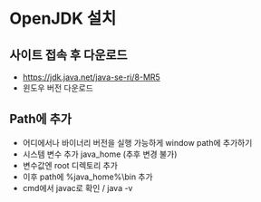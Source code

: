 # OpenJDK 설치

## 사이트 접속 후 다운로드
- https://jdk.java.net/java-se-ri/8-MR5
- 윈도우 버전 다운로드

## Path에 추가
- 어디에서나 바이너리 버전을 실행 가능하게 window path에 추가하기
- 시스템 변수 추가 java_home (추후 변경 불가)
- 변수값엔 root 디렉토리 추가
- 이후 path에 %java_home%\bin 추가
- cmd에서 javac로 확인 / java -v
